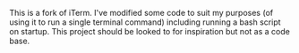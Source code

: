 This is a fork of iTerm. I've modified some code to suit my purposes (of using it to run a single terminal command) including running a bash script on startup. This project should be looked to for inspiration but not as a code base.
